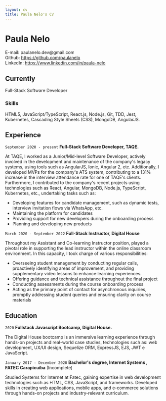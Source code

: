 ```yaml
---
layout: cv
title: Paula Nelo's CV
---
```

# Paula Nelo

<div id="webaddress">
E-mail: paulanelo.dev@gmail.com<br>
Github: <a href="https://github.com/paulanelo">https://github.com/paulanelo</a><br>
LinkedIn: <a href="https://www.linkedin.com/in/paula-nelo">https://www.linkedin.com/in/paula-nelo</a><br>
</div>

## Currently

Full-Stack Software Developer

### Skills

HTML5, JavaScript/TypeScript, React.js, Node.js, Git, TDD, Jest, Kubernetes, Cascading Style Sheets (CSS), MongoDB, AngularJS.

## Experience

`September 2020 - present`
__Full-Stack Software Developer, TAQE.__

At TAQE, I worked as a Junior/Mid-level Software Developer, actively involved in the development and maintenance of the company's legacy systems, using tools such as AngularJS, Ionic, Angular 2, etc. Additionally, I developed MVPs for the company's ATS system, contributing to a 131% increase in the interview attendance rate for one of TAQE's clients. Furthermore, I contributed to the company's recent projects using technologies such as React, Angular, MongoDB, Node.js, TypeScript, Kubernetes, etc., undertaking tasks such as:

- Developing features for candidate management, such as dynamic tests, interview invitation flows via WhatsApp, etc.
- Maintaining the platform for candidates
- Providing support for new developers during the onboarding process
- Planning and developing new products

`March 2020 - September 2022`
__Full-Stack Instructor, Digital House__

Throughout my Assistant and Co-learning Instructor position, played a pivotal role in supporting the lead instructor within the online classroom environment. In this capacity, I took charge of various responsibilities:

- Overseeing student management by conducting regular calls, proactively identifying areas of improvement, and providing supplementary video lessons to enhance learning experiences.
- Offering guidance and technical assistance throughout the final project
- Conducting assessments during the course onboarding process
- Acting as the primary point of contact for asynchronous inquiries, promptly addressing student queries and ensuring clarity on course materials

## Education

`2020`
__Fullstack Javascript Bootcamp, Digital House.__

The Digital House bootcamp is an immersive learning experience through hands-on projects and real-world case studies, technologies such as: web development, UX/UI design, Sequelize ORM, ExpressJS, EJS, JWT e JavaScript.

`January 2017 - December 2020`
__Bachelor's degree, Internet Systems , FATEC Carapicuíba__ (Incomplete)

Studied Systems for Internet at Fatec, gaining expertise in web development technologies such as HTML, CSS, JavaScript, and frameworks. Developed skills in creating web applications, mobile apps, and e-commerce solutions through hands-on projects and industry-relevant curriculum.
